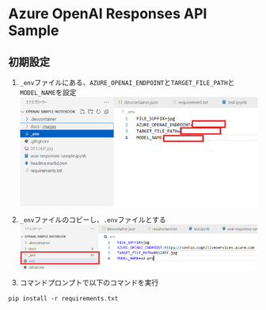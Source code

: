 # Azure OpenAI Responses API Sample

## 初期設定

1. `_env`ファイルにある、`AZURE_OPENAI_ENDPOINT`と`TARGET_FILE_PATH`と`MODEL_NAME`を設定</br>
![CREATE_ENV](./docs/images/create-env-file.png "サンプル")

1. `_env`ファイルのコピーし、`.env`ファイルとする</br>
![RENAME_ENV](./docs/images/copy-dot-env-file.png "サンプル")

1. コマンドプロンプトで以下のコマンドを実行</br>
```posershell
pip install -r requirements.txt
```